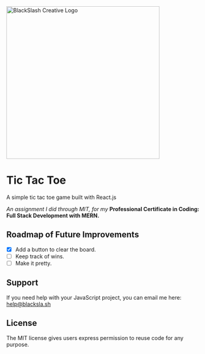 <img src="https://blacksla.sh/github/img/blackslash-logo.svg" alt="BlackSlash Creative Logo" width="400" />

# Tic Tac Toe
A simple tic tac toe game built with React.js

*An assignment I did through MIT, for my* **Professional Certificate in Coding: Full Stack Development with MERN.**

## Roadmap of Future Improvements
- [x] Add a button to clear the board.
- [ ] Keep track of wins.
- [ ] Make it pretty.

## Support
If you need help with your JavaScript project, you can email me here: [help@blacksla.sh](mailto:help@blacksla.sh)

## License
The MIT license gives users express permission to reuse code for any purpose. 